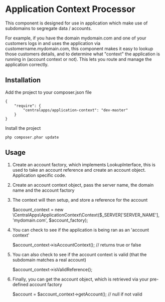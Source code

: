 # Application Context Processor

This component is designed for use in application which make use of subdomains to segregate data / accounts.  

For example, if you have the domain mydomain.com and one of your customers logs in and uses the application via customername.mydomain.com, this component makes it easy to lookup those customers details, and to determine what "context" the application is running in (account context or not).  This lets you route and manage the application correctly.

## Installation

Add the project to your composer.json file

	{
		"require": {
        	"centralapps/application-context": "dev-master"
    	}
    }
    
Install the project

	php composer.phar update

## Usage

1. Create an account factory, which implements LookupInterface, this is used to take an account reference and create an account object. Application specific code.
2. Create an account context object, pass the server name, the domain name and the account factory
3. The context will then setup, and store a reference for the account

	$account_context = new \CentralApps\ApplicationContext\Context($_SERVER['SERVER_NAME'], 'mydomain.com', $account_factory);

4. You can check to see if the application is being ran as an 'account context'

	$account_context->isAccountContext(); // returns true or false
	
5. You can also check to see if the account context is valid (that the subdomain matches a real account)

	$account_context->isValidReference();
	
6. Finally, you can get the account object, which is retrieved via your pre-defined account factory

	$account = $account_context->getAccount(); // null if not valid
